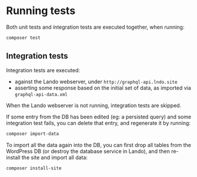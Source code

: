 # Running tests

Both unit tests and integration tests are executed together, when running:

```bash
composer test
```

## Integration tests

Integration tests are executed:

- against the Lando webserver, under `http://graphql-api.lndo.site`
- asserting some response based on the initial set of data, as imported via `graphql-api-data.xml`

When the Lando webserver is not running, integration tests are skipped.

If some entry from the DB has been edited (eg: a persisted query) and some integration test fails, you can delete that entry, and regenerate it by running:

```bash
composer import-data
```

To import all the data again into the DB, you can first drop all tables from the WordPress DB (or destroy the database service in Lando), and then re-install the site and import all data:

```bash
composer install-site
```
